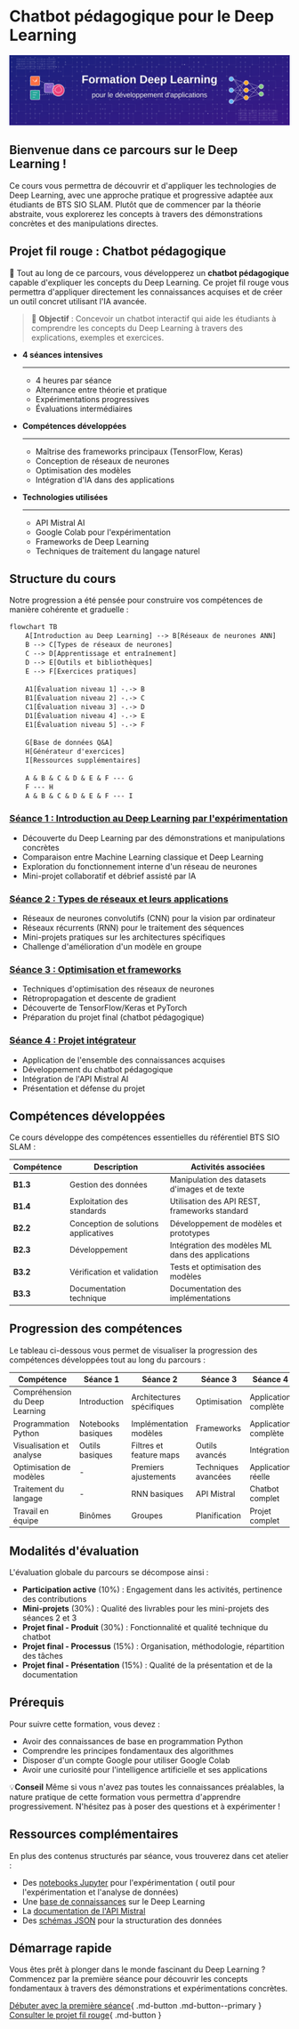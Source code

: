 # Chatbot pédagogique pour le Deep Learning

![Banner Deep Learning](images/banner-dl.svg)

## Bienvenue dans ce parcours sur le Deep Learning !

Ce cours vous permettra de découvrir et d'appliquer les technologies de Deep Learning, avec une approche pratique et progressive adaptée aux étudiants de BTS SIO SLAM. Plutôt que de commencer par la théorie abstraite, vous explorerez les concepts à travers des démonstrations concrètes et des manipulations directes.

## Projet fil rouge : Chatbot pédagogique

🤖 Tout au long de ce parcours, vous développerez un **chatbot pédagogique** capable d'expliquer les concepts du Deep Learning. Ce projet fil rouge vous permettra d'appliquer directement les connaissances acquises et de créer un outil concret utilisant l'IA avancée.

> 🎯 **Objectif** : Concevoir un chatbot interactif qui aide les étudiants à comprendre les concepts du Deep Learning à travers des explications, exemples et exercices.

-  **4 séances intensives**

    ---
    
    * 4 heures par séance
    * Alternance entre théorie et pratique
    * Expérimentations progressives
    * Évaluations intermédiaires
    
-  **Compétences développées**

    ---
    
    * Maîtrise des frameworks principaux (TensorFlow, Keras)
    * Conception de réseaux de neurones
    * Optimisation des modèles
    * Intégration d'IA dans des applications

-  **Technologies utilisées**

    ---
    
    * API Mistral AI
    * Google Colab pour l'expérimentation
    * Frameworks de Deep Learning
    * Techniques de traitement du langage naturel
    

## Structure du cours

Notre progression a été pensée pour construire vos compétences de manière cohérente et graduelle :

```mermaid
flowchart TB
    A[Introduction au Deep Learning] --> B[Réseaux de neurones ANN]
    B --> C[Types de réseaux de neurones]
    C --> D[Apprentissage et entraînement]
    D --> E[Outils et bibliothèques]
    E --> F[Exercices pratiques]
    
    A1[Évaluation niveau 1] -.-> B
    B1[Évaluation niveau 2] -.-> C
    C1[Évaluation niveau 3] -.-> D
    D1[Évaluation niveau 4] -.-> E
    E1[Évaluation niveau 5] -.-> F
    
    G[Base de données Q&A]
    H[Générateur d'exercices]
    I[Ressources supplémentaires]
    
    A & B & C & D & E & F --- G
    F --- H
    A & B & C & D & E & F --- I
```

### [Séance 1 : Introduction au Deep Learning par l'expérimentation](seance1/index.md)
- Découverte du Deep Learning par des démonstrations et manipulations concrètes
- Comparaison entre Machine Learning classique et Deep Learning
- Exploration du fonctionnement interne d'un réseau de neurones
- Mini-projet collaboratif et débrief assisté par IA

### [Séance 2 : Types de réseaux et leurs applications](seance2/index.md)
- Réseaux de neurones convolutifs (CNN) pour la vision par ordinateur
- Réseaux récurrents (RNN) pour le traitement des séquences
- Mini-projets pratiques sur les architectures spécifiques
- Challenge d'amélioration d'un modèle en groupe

### [Séance 3 : Optimisation et frameworks](seance3/index.md)
- Techniques d'optimisation des réseaux de neurones
- Rétropropagation et descente de gradient
- Découverte de TensorFlow/Keras et PyTorch
- Préparation du projet final (chatbot pédagogique)

### [Séance 4 : Projet intégrateur](seance4/index.md)
- Application de l'ensemble des connaissances acquises
- Développement du chatbot pédagogique
- Intégration de l'API Mistral AI
- Présentation et défense du projet

## Compétences développées

Ce cours développe des compétences essentielles du référentiel BTS SIO SLAM :

| Compétence | Description | Activités associées |
|------------|-------------|---------------------|
| **B1.3** | Gestion des données | Manipulation des datasets d'images et de texte |
| **B1.4** | Exploitation des standards | Utilisation des API REST, frameworks standard |
| **B2.2** | Conception de solutions applicatives | Développement de modèles et prototypes |
| **B2.3** | Développement | Intégration des modèles ML dans des applications |
| **B3.2** | Vérification et validation | Tests et optimisation des modèles |
| **B3.3** | Documentation technique | Documentation des implémentations |

## Progression des compétences

Le tableau ci-dessous vous permet de visualiser la progression des compétences développées tout au long du parcours :

| Compétence | Séance 1 | Séance 2 | Séance 3 | Séance 4 |
|------------|----------|----------|----------|----------|
| Compréhension du Deep Learning | Introduction | Architectures spécifiques | Optimisation | Application complète |
| Programmation Python | Notebooks basiques | Implémentation modèles | Frameworks | Application complète |
| Visualisation et analyse | Outils basiques | Filtres et feature maps | Outils avancés | Intégration |
| Optimisation de modèles | - | Premiers ajustements | Techniques avancées | Application réelle |
| Traitement du langage | - | RNN basiques | API Mistral | Chatbot complet |
| Travail en équipe | Binômes | Groupes | Planification | Projet complet |

## Modalités d'évaluation

L'évaluation globale du parcours se décompose ainsi :
- **Participation active** (10%) : Engagement dans les activités, pertinence des contributions
- **Mini-projets** (30%) : Qualité des livrables pour les mini-projets des séances 2 et 3
- **Projet final - Produit** (30%) : Fonctionnalité et qualité technique du chatbot
- **Projet final - Processus** (15%) : Organisation, méthodologie, répartition des tâches
- **Projet final - Présentation** (15%) : Qualité de la présentation et de la documentation

## Prérequis

Pour suivre cette formation, vous devez :

- Avoir des connaissances de base en programmation Python
- Comprendre les principes fondamentaux des algorithmes
- Disposer d'un compte Google pour utiliser Google Colab
- Avoir une curiosité pour l'intelligence artificielle et ses applications

💡**Conseil**
    Même si vous n'avez pas toutes les connaissances préalables, la nature pratique de cette formation vous permettra d'apprendre progressivement. N'hésitez pas à poser des questions et à expérimenter !

## Ressources complémentaires

En plus des contenus structurés par séance, vous trouverez dans cet atelier :

- Des [notebooks Jupyter](ressources/notebooks/) pour l'expérimentation ( outil pour l'expérimentation et l'analyse de données)
- Une [base de connaissances](ressources/base-connaissances.md) sur le Deep Learning
- La [documentation de l'API Mistral](ressources/api-mistral.md)
- Des [schémas JSON](ressources/json-schemas.md) pour la structuration des données

## Démarrage rapide

Vous êtes prêt à plonger dans le monde fascinant du Deep Learning ? Commencez par la première séance pour découvrir les concepts fondamentaux à travers des démonstrations et expérimentations concrètes.

[Débuter avec la première séance](seance1/index.md){ .md-button .md-button--primary }
[Consulter le projet fil rouge](presentation.md){ .md-button }